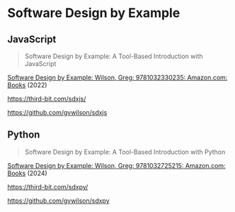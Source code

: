 # Software Design by Example

## JavaScript

> Software Design by Example: A Tool-Based Introduction with JavaScript

[Software Design by Example: Wilson, Greg: 9781032330235: Amazon.com: Books](https://www.amazon.com/Software-Design-Example-Greg-Wilson/dp/1032330236) (2022)

<https://third-bit.com/sdxjs/>

<https://github.com/gvwilson/sdxjs>

## Python

> Software Design by Example: A Tool-Based Introduction with Python

[Software Design by Example: Wilson, Greg: 9781032725215: Amazon.com: Books](https://www.amazon.com/Software-Design-Example-Greg-Wilson/dp/1032725214) (2024)

<https://third-bit.com/sdxpy/>

<https://github.com/gvwilson/sdxpy>
